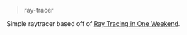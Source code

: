 > ray-tracer

Simple raytracer based off of [Ray Tracing in One Weekend](http://in1weekend.blogspot.com/2016/01/ray-tracing-in-one-weekend.html).
